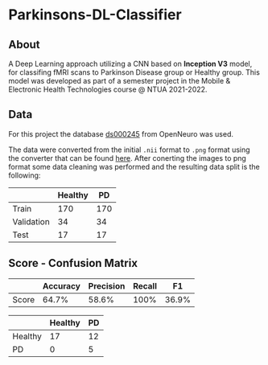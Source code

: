 # Parkinsons-DL-Classifier

## About
A  Deep Learning approach utilizing a CNN based on **Inception V3** model, for classifing fMRI scans to Parkinson Disease group or Healthy group.
This model was developed as part of a semester project in the Mobile & Electronic Health Technologies course @ NTUA 2021-2022.

## Data
For this project the database [ds000245](https://openfmri.org/dataset/ds000245/) from OpenNeuro was used.

The data were converted from the initial `.nii` format to `.png` format using the converter that can be found [here](https://github.com/alexlaurence/NIfTI-Image-Converter.git). After conerting the images to png format some data cleaning was performed and the resulting data split is the following:

|            | Healthy | PD | 
| -----------| --------| ---|
| Train      | 170     | 170|
| Validation | 34      | 34 |
| Test       | 17      | 17 |

## Score -  Confusion Matrix 

|       | Accuracy | Precision | Recall | F1   | 
| ------| ---------| ----------| -------| -----|
| Score | 64.7%    | 58.6%     | 100%   | 36.9%|

|            | Healthy | PD | 
| -----------| --------| ---|
| Healthy    | 17      | 12 |
| PD         | 0       | 5  |
